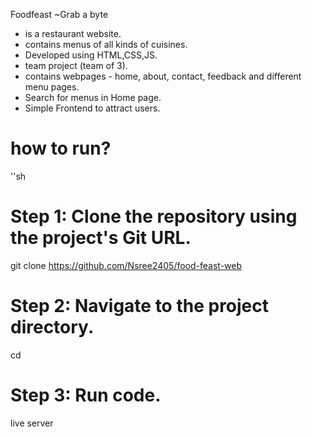 Foodfeast ~Grab a byte 
- is a restaurant website. 
- contains menus of all kinds of cuisines.
- Developed using HTML,CSS,JS.
- team project (team of 3).
- contains webpages - home, about, contact, feedback and different menu pages.
- Search for menus in Home page.
- Simple Frontend to attract users.
# how to run?
''sh
# Step 1: Clone the repository using the project's Git URL.
git clone https://github.com/Nsree2405/food-feast-web

# Step 2: Navigate to the project directory.
cd <food-feast-web>

# Step 3: Run code.
live server
    
